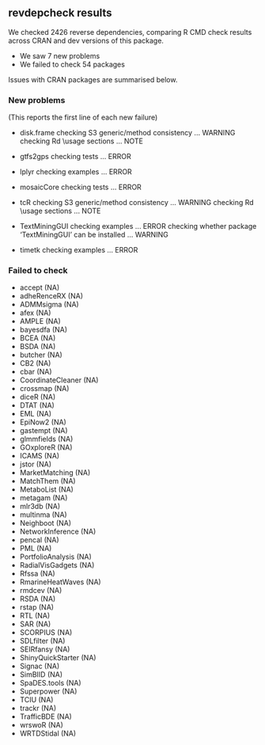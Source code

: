 ## revdepcheck results

We checked 2426 reverse dependencies, comparing R CMD check results across CRAN and dev versions of this package.

 * We saw 7 new problems
 * We failed to check 54 packages

Issues with CRAN packages are summarised below.

### New problems
(This reports the first line of each new failure)

* disk.frame
  checking S3 generic/method consistency ... WARNING
  checking Rd \usage sections ... NOTE

* gtfs2gps
  checking tests ... ERROR

* lplyr
  checking examples ... ERROR

* mosaicCore
  checking tests ... ERROR

* tcR
  checking S3 generic/method consistency ... WARNING
  checking Rd \usage sections ... NOTE

* TextMiningGUI
  checking examples ... ERROR
  checking whether package ‘TextMiningGUI’ can be installed ... WARNING

* timetk
  checking examples ... ERROR

### Failed to check

* accept            (NA)
* adheRenceRX       (NA)
* ADMMsigma         (NA)
* afex              (NA)
* AMPLE             (NA)
* bayesdfa          (NA)
* BCEA              (NA)
* BSDA              (NA)
* butcher           (NA)
* CB2               (NA)
* cbar              (NA)
* CoordinateCleaner (NA)
* crossmap          (NA)
* diceR             (NA)
* DTAT              (NA)
* EML               (NA)
* EpiNow2           (NA)
* gastempt          (NA)
* glmmfields        (NA)
* GOxploreR         (NA)
* ICAMS             (NA)
* jstor             (NA)
* MarketMatching    (NA)
* MatchThem         (NA)
* MetaboList        (NA)
* metagam           (NA)
* mlr3db            (NA)
* multinma          (NA)
* Neighboot         (NA)
* NetworkInference  (NA)
* pencal            (NA)
* PML               (NA)
* PortfolioAnalysis (NA)
* RadialVisGadgets  (NA)
* Rfssa             (NA)
* RmarineHeatWaves  (NA)
* rmdcev            (NA)
* RSDA              (NA)
* rstap             (NA)
* RTL               (NA)
* SAR               (NA)
* SCORPIUS          (NA)
* SDLfilter         (NA)
* SEIRfansy         (NA)
* ShinyQuickStarter (NA)
* Signac            (NA)
* SimBIID           (NA)
* SpaDES.tools      (NA)
* Superpower        (NA)
* TCIU              (NA)
* trackr            (NA)
* TrafficBDE        (NA)
* wrswoR            (NA)
* WRTDStidal        (NA)
